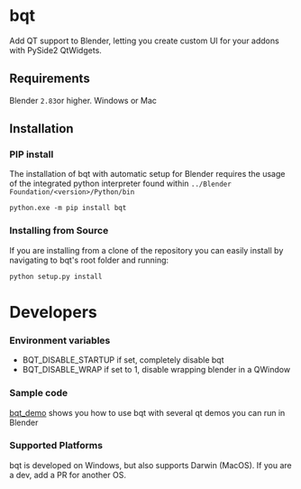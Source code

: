 # bqt
Add QT support to Blender, letting you create custom UI for your addons with PySide2 QtWidgets.

## Requirements
Blender `2.83`or higher.
Windows or Mac


## Installation  

### PIP install
The installation of bqt with automatic setup for Blender requires the usage of the integrated python
interpreter found within `../Blender Foundation/<version>/Python/bin`
```commandline
python.exe -m pip install bqt
```

### Installing from Source
If you are installing from a clone of the repository you can easily install by navigating
to bqt's root folder and running:
```commandline
python setup.py install
```


# Developers 

### Environment variables
- BQT_DISABLE_STARTUP if set, completely disable bqt
- BQT_DISABLE_WRAP if set to 1, disable wrapping blender in a QWindow

### Sample code
[bqt_demo](bqt_demo) shows you how to use bqt with several qt demos you can run in Blender

### Supported Platforms  
bqt is developed on Windows, but also supports Darwin (MacOS).
If you are a dev, add a PR for another OS.